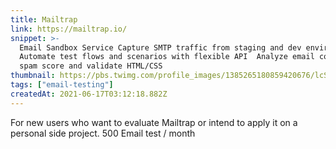 ```yaml
---
title: Mailtrap
link: https://mailtrap.io/
snippet: >-
  Email Sandbox Service Capture SMTP traffic from staging and dev environments 
  Automate test flows and scenarios with flexible API  Analyze email content for
  spam score and validate HTML/CSS
thumbnail: https://pbs.twimg.com/profile_images/1385265180859420676/lcSsp8C8_400x400.jpg
tags: ["email-testing"]
createdAt: 2021-06-17T03:12:18.882Z
---
```

For new users who want to evaluate Mailtrap or intend to apply it on a personal side project.
500 Email test / month